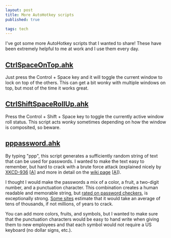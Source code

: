 ```yaml
---
layout: post
title: More AutoHotkey scripts
published: true

tags: tech
---
```


I've got some more AutoHotkey scripts that I wanted to share! These have been extremely 
helpful to me at work and I use them every day.

## [CtrlSpaceOnTop.ahk](/projects/CtrlSpaceOnTop.ahk)

Just press the Control + Space key and it will toggle the current window to lock on top of 
the others. This can get a bit wonky with multiple windows on top, but most of the time it 
works great.

## [CtrlShiftSpaceRollUp.ahk](/projects/CtrlShiftSpaceRollUp.ahk)

Press the Control + Shift + Space key to toggle the currently active window roll status. 
This script acts wonky sometimes depending on how the window is composited, so beware.

## [pppassword.ahk](/projects/pppassword.ahk)

By typing "ppp", this script generates a sufficiently random string of text that can be 
used for passwords. I wanted to make the text easy to remember, but hard to crack with a 
brute force attack (explained nicely by [XKCD-936](https://xkcd.com/936/) 
[[A](http://archive.is/978wk)] and more in detail on the [wiki 
page](https://www.explainxkcd.com/wiki/index.php/936:_Password_Strength) 
[[A](http://archive.is/tzklt)]).

I thought I would make the passwords a mix of a color, a fruit, a two-digit number, and a 
punctuation character. This combination creates a human readable and memorable string, but 
[rated on password checkers](http://www.passwordmeter.com/), is exceptionally strong. [Some 
sites](https://howsecureismypassword.net/) estimate that it would take an average of tens 
of thousands, if not millions, of years to crack.

You can add more colors, fruits, and symbols, but I wanted to make sure that the 
punctuation characters would be easy to hand write when giving them to new employees and 
that each symbol would not require a US keyboard (no dollar signs, etc.).
